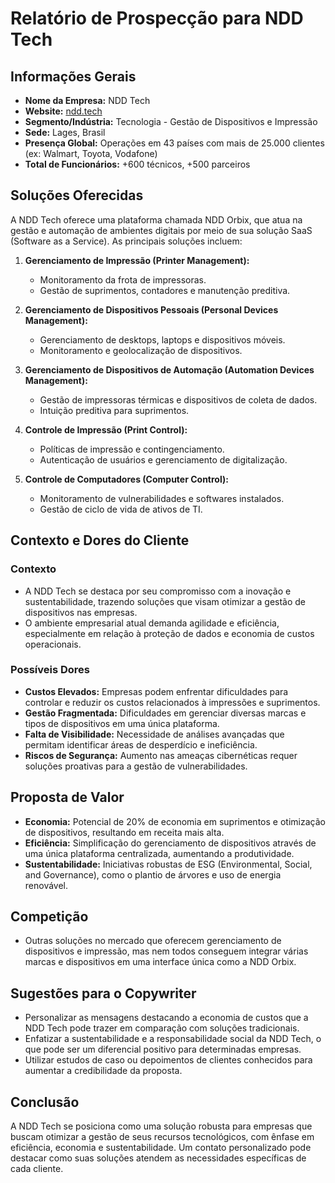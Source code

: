 # Relatório de Prospecção para NDD Tech

## Informações Gerais
- **Nome da Empresa:** NDD Tech
- **Website:** [ndd.tech](https://ndd.tech/)
- **Segmento/Indústria:** Tecnologia - Gestão de Dispositivos e Impressão
- **Sede:** Lages, Brasil
- **Presença Global:** Operações em 43 países com mais de 25.000 clientes (ex: Walmart, Toyota, Vodafone)
- **Total de Funcionários:** +600 técnicos, +500 parceiros

## Soluções Oferecidas
A NDD Tech oferece uma plataforma chamada NDD Orbix, que atua na gestão e automação de ambientes digitais por meio de sua solução SaaS (Software as a Service). As principais soluções incluem:

1. **Gerenciamento de Impressão (Printer Management):**
   - Monitoramento da frota de impressoras.
   - Gestão de suprimentos, contadores e manutenção preditiva.

2. **Gerenciamento de Dispositivos Pessoais (Personal Devices Management):**
   - Gerenciamento de desktops, laptops e dispositivos móveis.
   - Monitoramento e geolocalização de dispositivos.

3. **Gerenciamento de Dispositivos de Automação (Automation Devices Management):**
   - Gestão de impressoras térmicas e dispositivos de coleta de dados.
   - Intuição preditiva para suprimentos.

4. **Controle de Impressão (Print Control):**
   - Políticas de impressão e contingenciamento.
   - Autenticação de usuários e gerenciamento de digitalização.

5. **Controle de Computadores (Computer Control):**
   - Monitoramento de vulnerabilidades e softwares instalados.
   - Gestão de ciclo de vida de ativos de TI.

## Contexto e Dores do Cliente
### Contexto
- A NDD Tech se destaca por seu compromisso com a inovação e sustentabilidade, trazendo soluções que visam otimizar a gestão de dispositivos nas empresas.
- O ambiente empresarial atual demanda agilidade e eficiência, especialmente em relação à proteção de dados e economia de custos operacionais.

### Possíveis Dores
- **Custos Elevados:** Empresas podem enfrentar dificuldades para controlar e reduzir os custos relacionados à impressões e suprimentos.
- **Gestão Fragmentada:** Dificuldades em gerenciar diversas marcas e tipos de dispositivos em uma única plataforma.
- **Falta de Visibilidade:** Necessidade de análises avançadas que permitam identificar áreas de desperdício e ineficiência.
- **Riscos de Segurança:** Aumento nas ameaças cibernéticas requer soluções proativas para a gestão de vulnerabilidades.

## Proposta de Valor
- **Economia:** Potencial de 20% de economia em suprimentos e otimização de dispositivos, resultando em receita mais alta.
- **Eficiência:** Simplificação do gerenciamento de dispositivos através de uma única plataforma centralizada, aumentando a produtividade.
- **Sustentabilidade:** Iniciativas robustas de ESG (Environmental, Social, and Governance), como o plantio de árvores e uso de energia renovável.

## Competição
- Outras soluções no mercado que oferecem gerenciamento de dispositivos e impressão, mas nem todos conseguem integrar várias marcas e dispositivos em uma interface única como a NDD Orbix.

## Sugestões para o Copywriter
- Personalizar as mensagens destacando a economia de custos que a NDD Tech pode trazer em comparação com soluções tradicionais.
- Enfatizar a sustentabilidade e a responsabilidade social da NDD Tech, o que pode ser um diferencial positivo para determinadas empresas.
- Utilizar estudos de caso ou depoimentos de clientes conhecidos para aumentar a credibilidade da proposta.

## Conclusão
A NDD Tech se posiciona como uma solução robusta para empresas que buscam otimizar a gestão de seus recursos tecnológicos, com ênfase em eficiência, economia e sustentabilidade. Um contato personalizado pode destacar como suas soluções atendem as necessidades específicas de cada cliente.